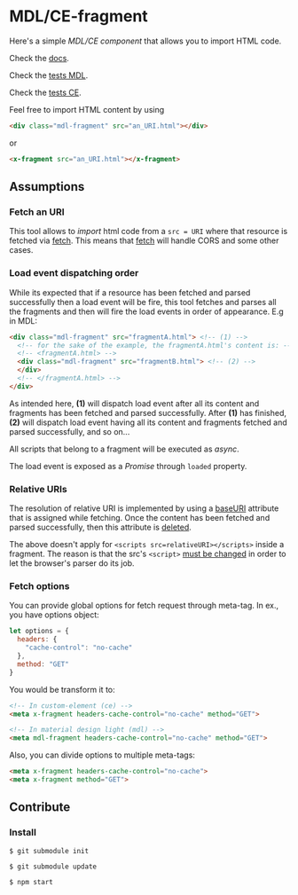 # MDL/CE-fragment

Here's a simple _MDL/CE component_ that allows you to import HTML code.

Check the [docs](/docs).

Check the [tests MDL](/test/test-mdl.html).

Check the [tests CE](/test/test-ce.html).

Feel free to import HTML content by using

```html
<div class="mdl-fragment" src="an_URI.html"></div>
```

or

```html
<x-fragment src="an_URI.html"></x-fragment>
```

## Assumptions

### Fetch an URI

This tool allows to _import_ html code from a ```src = URI``` where that resource is fetched via [fetch](https://fetch.spec.whatwg.org/). This means that [fetch](https://fetch.spec.whatwg.org/) will handle CORS and some other cases.

### Load event dispatching order

While its expected that if a resource has been fetched and parsed successfully then a load event will be fire, this tool fetches and parses all the fragments and then will fire the load events in order of appearance. E.g in MDL:

```html
<div class="mdl-fragment" src="fragmentA.html"> <!-- (1) -->
  <!-- for the sake of the example, the fragmentA.html's content is: -->
  <!-- <fragmentA.html> -->
  <div class="mdl-fragment" src="fragmentB.html"> <!-- (2) -->
  </div>
  <!-- </fragmentA.html> -->
</div>
```

As intended here, __(1)__ will dispatch load event after all its content and fragments has been fetched and parsed successfully. After __(1)__ has finished, __(2)__ will dispatch load event having all its content and fragments fetched and parsed successfully, and so on...

All scripts that belong to a fragment will be executed as _async_.

The load event is exposed as a _Promise_ through ```loaded``` property.

### Relative URIs

The resolution of relative URI is implemented by using a [baseURI](https://github.com/m3co/pseudoimport-html/blob/master/src/fragment.js#L119) attribute that is assigned while fetching. Once the content has been fetched and parsed successfully, then this attribute is [deleted](https://github.com/m3co/pseudoimport-html/blob/master/src/fragment.js#L41).

The above doesn't apply for ```<scripts src=relativeURI></scripts>``` inside a fragment. The reason is that the src's ```<script>``` [must be changed](https://github.com/m3co/pseudoimport-html/blob/master/src/fragment.js#L104) in order to let the browser's parser do its job.

### Fetch options

You can provide global options for fetch request through meta-tag. In ex., you have options object:

```javascript
let options = {
  headers: {
    "cache-control": "no-cache"
  },
  method: "GET"
}
```

You would be transform it to:

```html
<!-- In custom-element (ce) -->
<meta x-fragment headers-cache-control="no-cache" method="GET">
```

```html
<!-- In material design light (mdl) -->
<meta mdl-fragment headers-cache-control="no-cache" method="GET">
```

Also, you can divide options to multiple meta-tags:

```html
<meta x-fragment headers-cache-control="no-cache">
<meta x-fragment method="GET">
```

## Contribute

### Install

`$ git submodule init`

`$ git submodule update`

`$ npm start`
